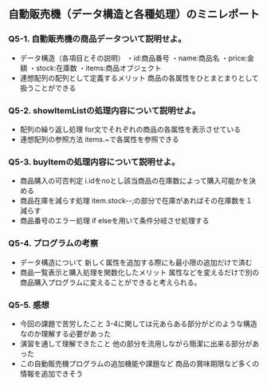 ## 自動販売機（データ構造と各種処理）のミニレポート
### Q5-1. 自動販売機の商品データついて説明せよ。
* データ構造（各項目とその説明）
  ・id:商品番号
  ・name:商品名
  ・price:金額
  ・stock:在庫数
  ・items:商品オブジェクト
* 連想配列の配列として定義するメリット
  商品の各属性をひとまとまりとして扱うことができる
  
### Q5-2. showItemListの処理内容について説明せよ。
* 配列の繰り返し処理
  for文でそれぞれの商品の各属性を表示させている
* 連想配列の参照方法
  items.~で各属性を参照できる
### Q5-3. buyItemの処理内容について説明せよ。
* 商品購入の可否判定
  i.idをnoとし該当商品の在庫数によって購入可能かを決める
* 商品在庫を減らす処理
  item.stock--;の部分で在庫があればその在庫数を１減らす
* 商品番号のエラー処理
  if elseを用いて条件分岐させ処理する
### Q5-4. プログラムの考察
* データ構造について
  新しく属性を追加する際にも最小限の追加だけで済む
* 商品一覧表示と購入処理を関数化したメリット
  属性などを変えるだけで別の商品購入プログラムに変えることができると考えられる。
### Q5-5. 感想
* 今回の課題で苦労したこと
  3-4に関しては元あらある部分がどのような構造なのか理解する必要があった
* 演習を通して理解できたこと
  他の部分を流用しながら簡潔に出来る部分があった
* この自動販売機プログラムの追加機能や課題など
  商品の賞味期限など多くの情報を追加できそう
